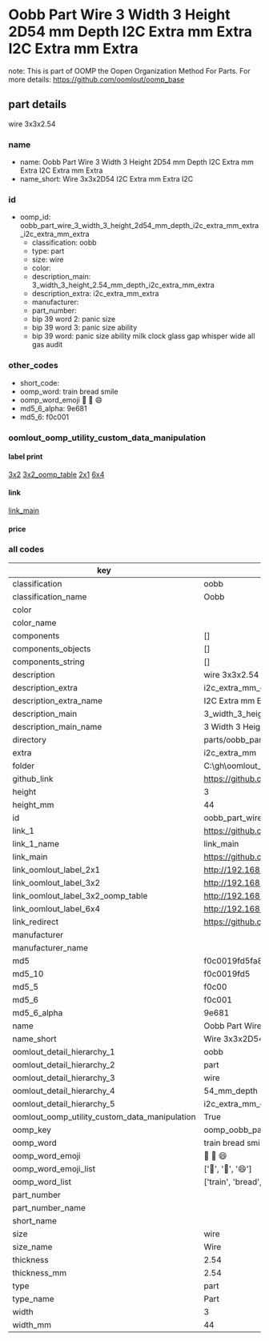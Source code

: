 # Oobb Part Wire 3 Width 3 Height 2D54 mm Depth I2C Extra mm Extra I2C Extra mm Extra  

note: This is part of OOMP the Oopen Organization Method For Parts. For more details: https://github.com/oomlout/oomp_base

##  part details
  



wire 3x3x2.54



### name
* name: Oobb Part Wire 3 Width 3 Height 2D54 mm Depth I2C Extra mm Extra I2C Extra mm Extra
* name_short: Wire 3x3x2D54 I2C Extra mm Extra I2C
### id
* oomp_id: oobb_part_wire_3_width_3_height_2d54_mm_depth_i2c_extra_mm_extra_i2c_extra_mm_extra
  * classification: oobb
  * type: part
  * size: wire
  * color: 
  * description_main: 3_width_3_height_2.54_mm_depth_i2c_extra_mm_extra
  * description_extra: i2c_extra_mm_extra
  * manufacturer: 
  * part_number: 
  * bip 39 word 2: panic size
  * bip 39 word 3: panic size ability
  * bip 39 word: panic size ability milk clock glass gap whisper wide all gas audit

### other_codes
* short_code: 
* oomp_word: train bread smile
* oomp_word_emoji :train: :bread: :smile:
* md5_6_alpha: 9e681
* md5_6: f0c001






### oomlout_oomp_utility_custom_data_manipulation
#### label print
[3x2](http://192.168.1.245:1112/?label=oomp%209e681)
[3x2_oomp_table](http://192.168.1.108:1112/?label=oomp%209e681)
[2x1](http://192.168.1.242:1112/?label=oomp%209e681)
[6x4](http://192.168.1.55:1112/?label=oomp%209e681)    

#### link

[link_main](https://github.com/oomlout/oomlout_oobb_version_4_generated_parts/tree/main/navigation_oomp/oobb/part/wire/3_width_3_height_2.54_mm_depth_i2c_extra_mm_extra/i2c_extra_mm_extra/part)                              

#### price







### all codes 
| key | value |  
| --- | --- |  
| classification | oobb |  
| classification_name | Oobb |  
| color |  |  
| color_name |  |  
| components | [] |  
| components_objects | [] |  
| components_string | [] |  
| description | wire 3x3x2.54 |  
| description_extra | i2c_extra_mm_extra |  
| description_extra_name | I2C Extra mm Extra |  
| description_main | 3_width_3_height_2.54_mm_depth_i2c_extra_mm_extra |  
| description_main_name | 3 Width 3 Height 2.54 mm Depth I2C Extra mm Extra |  
| directory | parts/oobb_part_wire_3_width_3_height_2d54_mm_depth_i2c_extra_mm_extra_i2c_extra_mm_extra |  
| extra | i2c_extra_mm |  
| folder | C:\gh\oomlout_oobb_version_4_generated_parts\parts\oobb_part_wire_3_width_3_height_2d54_mm_depth_i2c_extra_mm_extra_i2c_extra_mm_extra |  
| github_link | https://github.com/oomlout/oomlout_oomp_part_src/tree/main/parts/oobb_part_wire_3_width_3_height_2d54_mm_depth_i2c_extra_mm_extra_i2c_extra_mm_extra |  
| height | 3 |  
| height_mm | 44 |  
| id | oobb_part_wire_3_width_3_height_2d54_mm_depth_i2c_extra_mm_extra_i2c_extra_mm_extra |  
| link_1 | https://github.com/oomlout/oomlout_oobb_version_4_generated_parts/tree/main/navigation_oomp/oobb/part/wire/3_width_3_height_2.54_mm_depth_i2c_extra_mm_extra/i2c_extra_mm_extra/part |  
| link_1_name | link_main |  
| link_main | https://github.com/oomlout/oomlout_oobb_version_4_generated_parts/tree/main/navigation_oomp/oobb/part/wire/3_width_3_height_2.54_mm_depth_i2c_extra_mm_extra/i2c_extra_mm_extra/part |  
| link_oomlout_label_2x1 | http://192.168.1.242:1112/?label=oomp%209e681 |  
| link_oomlout_label_3x2 | http://192.168.1.245:1112/?label=oomp%209e681 |  
| link_oomlout_label_3x2_oomp_table | http://192.168.1.108:1112/?label=oomp%209e681 |  
| link_oomlout_label_6x4 | http://192.168.1.55:1112/?label=oomp%209e681 |  
| link_redirect | https://github.com/oomlout/oomlout_oobb_version_4_generated_parts/tree/main/parts/oobb_wire_03_03_2d54_ex_i2c_extra_mm |  
| manufacturer |  |  
| manufacturer_name |  |  
| md5 | f0c0019fd5fa8be98b95b8c800727cfd |  
| md5_10 | f0c0019fd5 |  
| md5_5 | f0c00 |  
| md5_6 | f0c001 |  
| md5_6_alpha | 9e681 |  
| name | Oobb Part Wire 3 Width 3 Height 2D54 mm Depth I2C Extra mm Extra I2C Extra mm Extra |  
| name_short | Wire 3x3x2D54 I2C Extra mm Extra I2C |  
| oomlout_detail_hierarchy_1 | oobb |  
| oomlout_detail_hierarchy_2 | part |  
| oomlout_detail_hierarchy_3 | wire |  
| oomlout_detail_hierarchy_4 | 54_mm_depth |  
| oomlout_detail_hierarchy_5 | i2c_extra_mm_extra |  
| oomlout_oomp_utility_custom_data_manipulation | True |  
| oomp_key | oomp_oobb_part_wire_3_width_3_height_2d54_mm_depth_i2c_extra_mm_extra_i2c_extra_mm_extra |  
| oomp_word | train bread smile |  
| oomp_word_emoji | :train: :bread: :smile: |  
| oomp_word_emoji_list | [':train:', ':bread:', ':smile:'] |  
| oomp_word_list | ['train', 'bread', 'smile'] |  
| part_number |  |  
| part_number_name |  |  
| short_name |  |  
| size | wire |  
| size_name | Wire |  
| thickness | 2.54 |  
| thickness_mm | 2.54 |  
| type | part |  
| type_name | Part |  
| width | 3 |  
| width_mm | 44 |  
